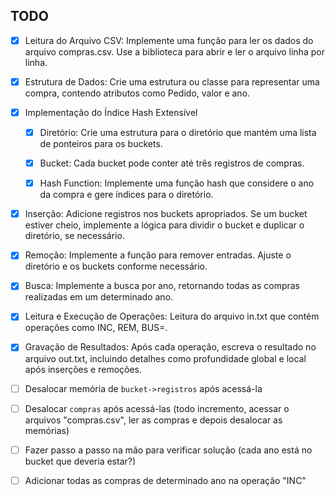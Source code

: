 ## TODO

- [x] Leitura do Arquivo CSV: Implemente uma função para ler os dados do arquivo compras.csv. Use a biblioteca <fstream> para abrir e ler o arquivo linha por linha.

- [x] Estrutura de Dados: Crie uma estrutura ou classe para representar uma compra, contendo atributos como Pedido, valor e ano.

- [x] Implementação do Índice Hash Extensível

  - [x] Diretório: Crie uma estrutura para o diretório que mantém uma lista de ponteiros para os buckets.

  - [x] Bucket: Cada bucket pode conter até três registros de compras.

  - [x] Hash Function: Implemente uma função hash que considere o ano da compra e gere índices para o diretório.

- [x] Inserção: Adicione registros nos buckets apropriados. Se um bucket estiver cheio, implemente a lógica para dividir o bucket e duplicar o diretório, se necessário.

- [x] Remoção: Implemente a função para remover entradas. Ajuste o diretório e os buckets conforme necessário.

- [x] Busca: Implemente a busca por ano, retornando todas as compras realizadas em um determinado ano.

- [x] Leitura e Execução de Operações: Leitura do arquivo in.txt que contém operações como INC, REM, BUS=.

- [x] Gravação de Resultados: Após cada operação, escreva o resultado no arquivo out.txt, incluindo detalhes como profundidade global e local após inserções e remoções.

- [ ] Desalocar memória de `bucket->registros` após acessá-la
- [ ] Desalocar `compras` após acessá-las (todo incremento, acessar o arquivos "compras.csv", ler as compras e depois desalocar as memórias)
- [ ] Fazer passo a passo na mão para verificar solução (cada ano está no bucket que deveria estar?)
- [ ] Adicionar todas as compras de determinado ano na operação "INC"
